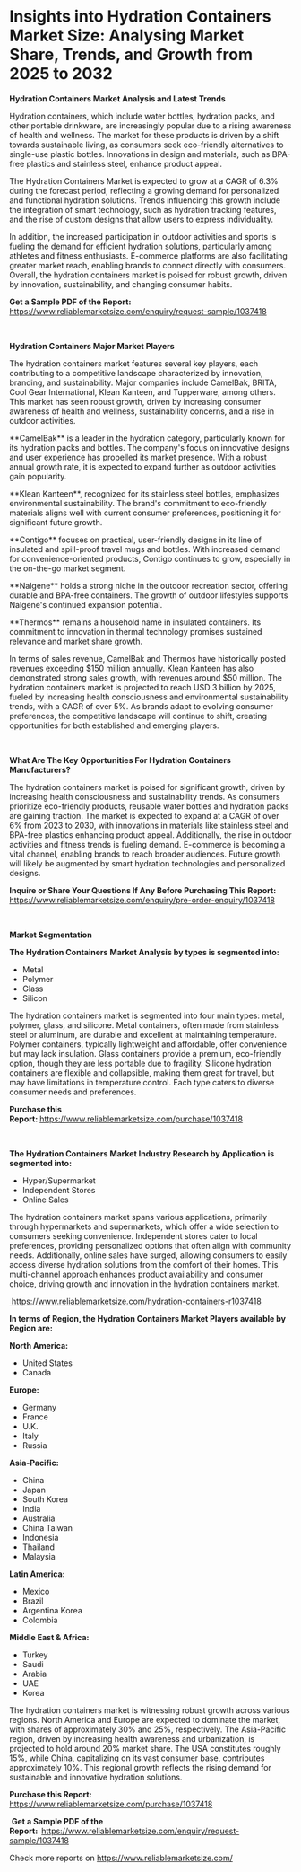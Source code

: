 <p><h1>Insights into Hydration Containers Market Size: Analysing Market Share, Trends, and Growth from 2025 to 2032</h1></p><p><strong>Hydration Containers Market Analysis and Latest Trends</strong></p>
<p><p>Hydration containers, which include water bottles, hydration packs, and other portable drinkware, are increasingly popular due to a rising awareness of health and wellness. The market for these products is driven by a shift towards sustainable living, as consumers seek eco-friendly alternatives to single-use plastic bottles. Innovations in design and materials, such as BPA-free plastics and stainless steel, enhance product appeal. </p><p>The Hydration Containers Market is expected to grow at a CAGR of 6.3% during the forecast period, reflecting a growing demand for personalized and functional hydration solutions. Trends influencing this growth include the integration of smart technology, such as hydration tracking features, and the rise of custom designs that allow users to express individuality. </p><p>In addition, the increased participation in outdoor activities and sports is fueling the demand for efficient hydration solutions, particularly among athletes and fitness enthusiasts. E-commerce platforms are also facilitating greater market reach, enabling brands to connect directly with consumers. Overall, the hydration containers market is poised for robust growth, driven by innovation, sustainability, and changing consumer habits.</p></p>
<p><strong>Get a Sample PDF of the Report:&nbsp;</strong> <a href="https://www.reliablemarketsize.com/enquiry/request-sample/1037418?utm_campaign=1911&utm_medium=2&utm_source=Github&utm_content=ia&utm_term=06022025&utm_id=hydration-containers">https://www.reliablemarketsize.com/enquiry/request-sample/1037418</a></p>
<p>&nbsp;</p>
<p><strong>Hydration Containers Major Market Players</strong></p>
<p><p>The hydration containers market features several key players, each contributing to a competitive landscape characterized by innovation, branding, and sustainability. Major companies include CamelBak, BRITA, Cool Gear International, Klean Kanteen, and Tupperware, among others. This market has seen robust growth, driven by increasing consumer awareness of health and wellness, sustainability concerns, and a rise in outdoor activities.</p><p>**CamelBak** is a leader in the hydration category, particularly known for its hydration packs and bottles. The company's focus on innovative designs and user experience has propelled its market presence. With a robust annual growth rate, it is expected to expand further as outdoor activities gain popularity.</p><p>**Klean Kanteen**, recognized for its stainless steel bottles, emphasizes environmental sustainability. The brand's commitment to eco-friendly materials aligns well with current consumer preferences, positioning it for significant future growth.</p><p>**Contigo** focuses on practical, user-friendly designs in its line of insulated and spill-proof travel mugs and bottles. With increased demand for convenience-oriented products, Contigo continues to grow, especially in the on-the-go market segment.</p><p>**Nalgene** holds a strong niche in the outdoor recreation sector, offering durable and BPA-free containers. The growth of outdoor lifestyles supports Nalgene's continued expansion potential.</p><p>**Thermos** remains a household name in insulated containers. Its commitment to innovation in thermal technology promises sustained relevance and market share growth.</p><p>In terms of sales revenue, CamelBak and Thermos have historically posted revenues exceeding $150 million annually. Klean Kanteen has also demonstrated strong sales growth, with revenues around $50 million. The hydration containers market is projected to reach USD 3 billion by 2025, fueled by increasing health consciousness and environmental sustainability trends, with a CAGR of over 5%. As brands adapt to evolving consumer preferences, the competitive landscape will continue to shift, creating opportunities for both established and emerging players.</p></p>
<p>&nbsp;</p>
<p><strong>What Are The Key Opportunities For Hydration Containers Manufacturers?</strong></p>
<p><p>The hydration containers market is poised for significant growth, driven by increasing health consciousness and sustainability trends. As consumers prioritize eco-friendly products, reusable water bottles and hydration packs are gaining traction. The market is expected to expand at a CAGR of over 6% from 2023 to 2030, with innovations in materials like stainless steel and BPA-free plastics enhancing product appeal. Additionally, the rise in outdoor activities and fitness trends is fueling demand. E-commerce is becoming a vital channel, enabling brands to reach broader audiences. Future growth will likely be augmented by smart hydration technologies and personalized designs.</p></p>
<p><strong>Inquire or Share Your Questions If Any Before Purchasing This Report:</strong> <a href="https://www.reliablemarketsize.com/enquiry/pre-order-enquiry/1037418?utm_campaign=1911&utm_medium=2&utm_source=Github&utm_content=ia&utm_term=06022025&utm_id=hydration-containers">https://www.reliablemarketsize.com/enquiry/pre-order-enquiry/1037418</a></p>
<p>&nbsp;</p>
<p><strong>Market Segmentation</strong></p>
<p><strong>The Hydration Containers Market Analysis by types is segmented into:</strong></p>
<p><ul><li>Metal</li><li>Polymer</li><li>Glass</li><li>Silicon</li></ul></p>
<p><p>The hydration containers market is segmented into four main types: metal, polymer, glass, and silicone. Metal containers, often made from stainless steel or aluminum, are durable and excellent at maintaining temperature. Polymer containers, typically lightweight and affordable, offer convenience but may lack insulation. Glass containers provide a premium, eco-friendly option, though they are less portable due to fragility. Silicone hydration containers are flexible and collapsible, making them great for travel, but may have limitations in temperature control. Each type caters to diverse consumer needs and preferences.</p></p>
<p><strong>Purchase this Report:&nbsp;</strong><a href="https://www.reliablemarketsize.com/purchase/1037418?utm_campaign=1911&utm_medium=2&utm_source=Github&utm_content=ia&utm_term=06022025&utm_id=hydration-containers">https://www.reliablemarketsize.com/purchase/1037418</a></p>
<p>&nbsp;</p>
<p><strong>The Hydration Containers Market Industry Research by Application is segmented into:</strong></p>
<p><ul><li>Hyper/Supermarket</li><li>Independent Stores</li><li>Online Sales</li></ul></p>
<p><p>The hydration containers market spans various applications, primarily through hypermarkets and supermarkets, which offer a wide selection to consumers seeking convenience. Independent stores cater to local preferences, providing personalized options that often align with community needs. Additionally, online sales have surged, allowing consumers to easily access diverse hydration solutions from the comfort of their homes. This multi-channel approach enhances product availability and consumer choice, driving growth and innovation in the hydration containers market.</p></p>
<p><a href="https://www.reliablemarketsize.com/hydration-containers-r1037418?utm_campaign=1911&utm_medium=2&utm_source=Github&utm_content=ia&utm_term=06022025&utm_id=hydration-containers">&nbsp;https://www.reliablemarketsize.com/hydration-containers-r1037418</a></p>
<p><strong>In terms of Region, the Hydration Containers Market Players available by Region are:</strong></p>
<p>
    <p> <strong> North America: </strong>
        <ul>
            <li>United States</li>
            <li>Canada</li>
        </ul>
        </p> 
    <p> <strong> Europe: </strong>
        <ul>
            <li>Germany</li>
            <li>France</li>
            <li>U.K.</li>
            <li>Italy</li>
            <li>Russia</li>
        </ul>
        </p> 
    <p> <strong> Asia-Pacific: </strong>
        <ul>
            <li>China</li>
            <li>Japan</li>
            <li>South Korea</li>
            <li>India</li>
            <li>Australia</li>
            <li>China Taiwan</li>
            <li>Indonesia</li>
            <li>Thailand</li>
            <li>Malaysia</li>
        </ul>
        </p> 
    <p> <strong> Latin America: </strong>
        <ul>
            <li>Mexico</li>
            <li>Brazil</li>
            <li>Argentina Korea</li>
            <li>Colombia</li>
        </ul>
        </p> 
    <p> <strong> Middle East & Africa: </strong>
        <ul>
            <li>Turkey</li>
            <li>Saudi</li>
            <li>Arabia</li>
            <li>UAE</li>
            <li>Korea</li>
        </ul>
    </p>
    </p>
<p><p>The hydration containers market is witnessing robust growth across various regions. North America and Europe are expected to dominate the market, with shares of approximately 30% and 25%, respectively. The Asia-Pacific region, driven by increasing health awareness and urbanization, is projected to hold around 20% market share. The USA constitutes roughly 15%, while China, capitalizing on its vast consumer base, contributes approximately 10%. This regional growth reflects the rising demand for sustainable and innovative hydration solutions.</p></p>
<p><strong>Purchase this Report: </strong><a href="https://www.reliablemarketsize.com/purchase/1037418?utm_campaign=1911&utm_medium=2&utm_source=Github&utm_content=ia&utm_term=06022025&utm_id=hydration-containers">https://www.reliablemarketsize.com/purchase/1037418</a></p>
<p>&nbsp;<strong>Get a Sample PDF of the Report:&nbsp;&nbsp;</strong><a href="https://www.reliablemarketsize.com/enquiry/request-sample/1037418?utm_campaign=1911&utm_medium=2&utm_source=Github&utm_content=ia&utm_term=06022025&utm_id=hydration-containers">https://www.reliablemarketsize.com/enquiry/request-sample/1037418</a></p>
<p><strong></strong></p>
<p>Check more reports on <a href="https://www.reliablemarketsize.com/?utm_campaign=1911&utm_medium=2&utm_source=Github&utm_content=ia&utm_term=06022025&utm_id=hydration-containers">https://www.reliablemarketsize.com/</a></p>